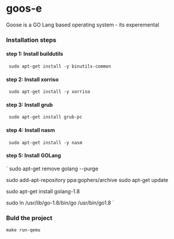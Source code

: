 # goos-e
Goose is a GO Lang based operating system - its experemental

### Installation steps

#### step 1: Install buildutils

`
sudo apt-get install -y binutils-common`

#### step 2: Install xorriso

`
sudo apt-get install -y xorriso`

#### step 3: Install grub

`
sudo apt-get install grub-pc`

#### step 4: Install nasm

`
sudo apt-get install -y nasm`

#### step 5: Install GOLang

`
sudo apt-get remove golang --purge

sudo add-apt-repository ppa:gophers/archive
sudo apt-get update

sudo apt-get install golang-1.8

sudo ln /usr/lib/go-1.8/bin/go /usr/bin/go1.8
`

### Buld the project

`
make run-qemu
`
